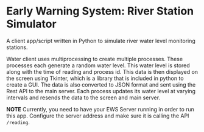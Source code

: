 # Early Warning System: River Station Simulator
A client app/script written in Python to simulate river water level monitoring stations.

Water client uses multiprocessing to create multiple processes. These processes each generate a random water level. This water level is stored along with the time of reading and process id. This data is then displayed on the screen using Tkinter, which is a library that is included in python to create a GUI. The data is also converted to JSON format and sent using the Rest API to the main server. Each process updates its water level at varying intervals and resends the data to the screen and main server.

**NOTE** Currently, you need to have your EWS Server running in order to run this app. Configure the server address and make sure it is calling the API `/reading`.
